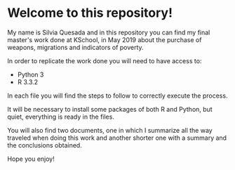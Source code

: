 # Welcome to this repository!

My name is Silvia Quesada and in this repository you can find my final master's work done at KSchool, in May 2019 about the purchase of weapons, migrations and indicators of poverty.

In order to replicate the work done you will need to have access to:

- Python 3
- R 3.3.2

In each file you will find the steps to follow to correctly execute the process.

It will be necessary to install some packages of both R and Python, but quiet, everything is ready in the files.

You will also find two documents, one in which I summarize all the way traveled when doing this work and another shorter one with a summary and the conclusions obtained.

Hope you enjoy!

